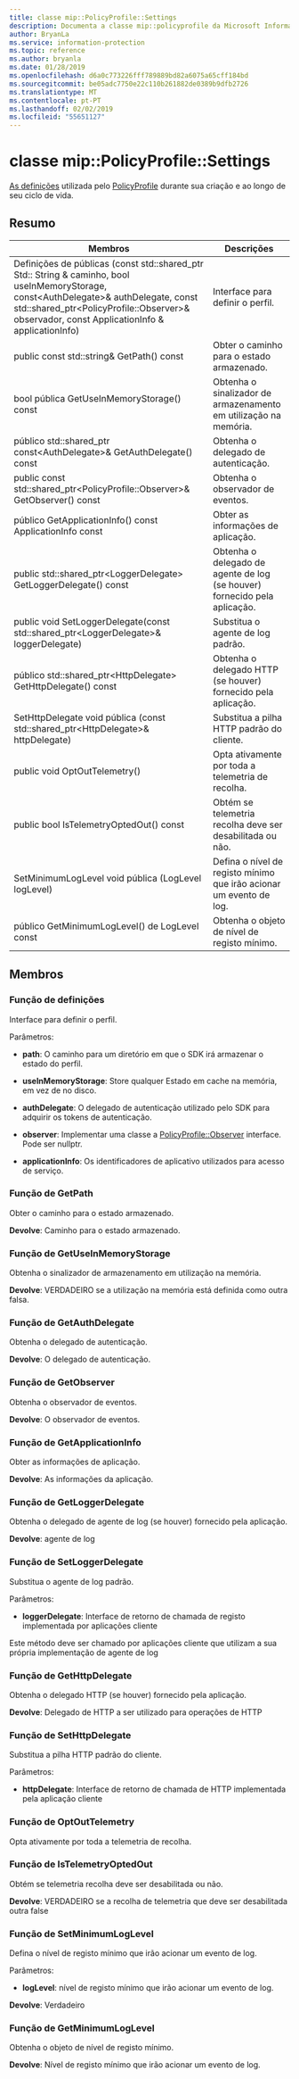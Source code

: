 ```yaml
---
title: classe mip::PolicyProfile::Settings
description: Documenta a classe mip::policyprofile da Microsoft Information Protection (MIP) SDK.
author: BryanLa
ms.service: information-protection
ms.topic: reference
ms.author: bryanla
ms.date: 01/28/2019
ms.openlocfilehash: d6a0c773226fff789889bd82a6075a65cff184bd
ms.sourcegitcommit: be05adc7750e22c110b261882de0389b9dfb2726
ms.translationtype: MT
ms.contentlocale: pt-PT
ms.lasthandoff: 02/02/2019
ms.locfileid: "55651127"
---
```

# <a name="class-mippolicyprofilesettings"></a>classe mip::PolicyProfile::Settings 
[As definições](class_mip_policyprofile_settings.md) utilizada pelo [PolicyProfile](class_mip_policyprofile.md) durante sua criação e ao longo de seu ciclo de vida.
  
## <a name="summary"></a>Resumo
 Membros                        | Descrições                                
--------------------------------|---------------------------------------------
Definições de públicas (const std::shared_ptr Std:: String & caminho, bool useInMemoryStorage, const\<AuthDelegate\>& authDelegate, const std::shared_ptr\<PolicyProfile::Observer\>& observador, const ApplicationInfo & applicationInfo)  |  Interface para definir o perfil.
public const std::string& GetPath() const  |  Obter o caminho para o estado armazenado.
bool pública GetUseInMemoryStorage() const  |  Obtenha o sinalizador de armazenamento em utilização na memória.
público std::shared_ptr const\<AuthDelegate\>& GetAuthDelegate() const  |  Obtenha o delegado de autenticação.
public const std::shared_ptr\<PolicyProfile::Observer\>& GetObserver() const  |  Obtenha o observador de eventos.
público GetApplicationInfo() const ApplicationInfo const  |  Obter as informações de aplicação.
public std::shared_ptr\<LoggerDelegate\> GetLoggerDelegate() const  |  Obtenha o delegado de agente de log (se houver) fornecido pela aplicação.
public void SetLoggerDelegate(const std::shared_ptr\<LoggerDelegate\>& loggerDelegate)  |  Substitua o agente de log padrão.
público std::shared_ptr\<HttpDelegate\> GetHttpDelegate() const  |  Obtenha o delegado HTTP (se houver) fornecido pela aplicação.
SetHttpDelegate void pública (const std::shared_ptr\<HttpDelegate\>& httpDelegate)  |  Substitua a pilha HTTP padrão do cliente.
public void OptOutTelemetry()  |  Opta ativamente por toda a telemetria de recolha.
public bool IsTelemetryOptedOut() const  |  Obtém se telemetria recolha deve ser desabilitada ou não.
SetMinimumLogLevel void pública (LogLevel logLevel)  |  Defina o nível de registo mínimo que irão acionar um evento de log.
público GetMinimumLogLevel() de LogLevel const  |  Obtenha o objeto de nível de registo mínimo.
  
## <a name="members"></a>Membros
  
### <a name="settings-function"></a>Função de definições
Interface para definir o perfil.

Parâmetros:  
* **path**: O caminho para um diretório em que o SDK irá armazenar o estado do perfil. 


* **useInMemoryStorage**: Store qualquer Estado em cache na memória, em vez de no disco. 


* **authDelegate**: O delegado de autenticação utilizado pelo SDK para adquirir os tokens de autenticação. 


* **observer**: Implementar uma classe a [PolicyProfile::Observer](class_mip_policyprofile_observer.md) interface. Pode ser nullptr. 


* **applicationInfo**: Os identificadores de aplicativo utilizados para acesso de serviço.


  
### <a name="getpath-function"></a>Função de GetPath
Obter o caminho para o estado armazenado.

  
**Devolve**: Caminho para o estado armazenado.
  
### <a name="getuseinmemorystorage-function"></a>Função de GetUseInMemoryStorage
Obtenha o sinalizador de armazenamento em utilização na memória.

  
**Devolve**: VERDADEIRO se a utilização na memória está definida como outra falsa.
  
### <a name="getauthdelegate-function"></a>Função de GetAuthDelegate
Obtenha o delegado de autenticação.

  
**Devolve**: O delegado de autenticação.
  
### <a name="getobserver-function"></a>Função de GetObserver
Obtenha o observador de eventos.

  
**Devolve**: O observador de eventos.
  
### <a name="getapplicationinfo-function"></a>Função de GetApplicationInfo
Obter as informações de aplicação.

  
**Devolve**: As informações da aplicação.
  
### <a name="getloggerdelegate-function"></a>Função de GetLoggerDelegate
Obtenha o delegado de agente de log (se houver) fornecido pela aplicação.

  
**Devolve**: agente de log
  
### <a name="setloggerdelegate-function"></a>Função de SetLoggerDelegate
Substitua o agente de log padrão.

Parâmetros:  
* **loggerDelegate**: Interface de retorno de chamada de registo implementada por aplicações cliente


Este método deve ser chamado por aplicações cliente que utilizam a sua própria implementação de agente de log
  
### <a name="gethttpdelegate-function"></a>Função de GetHttpDelegate
Obtenha o delegado HTTP (se houver) fornecido pela aplicação.

  
**Devolve**: Delegado de HTTP a ser utilizado para operações de HTTP
  
### <a name="sethttpdelegate-function"></a>Função de SetHttpDelegate
Substitua a pilha HTTP padrão do cliente.

Parâmetros:  
* **httpDelegate**: Interface de retorno de chamada de HTTP implementada pela aplicação cliente


  
### <a name="optouttelemetry-function"></a>Função de OptOutTelemetry
Opta ativamente por toda a telemetria de recolha.
  
### <a name="istelemetryoptedout-function"></a>Função de IsTelemetryOptedOut
Obtém se telemetria recolha deve ser desabilitada ou não.

  
**Devolve**: VERDADEIRO se a recolha de telemetria que deve ser desabilitada outra false
  
### <a name="setminimumloglevel-function"></a>Função de SetMinimumLogLevel
Defina o nível de registo mínimo que irão acionar um evento de log.

Parâmetros:  
* **logLevel**: nível de registo mínimo que irão acionar um evento de log. 



  
**Devolve**: Verdadeiro
  
### <a name="getminimumloglevel-function"></a>Função de GetMinimumLogLevel
Obtenha o objeto de nível de registo mínimo.

  
**Devolve**: Nível de registo mínimo que irão acionar um evento de log.